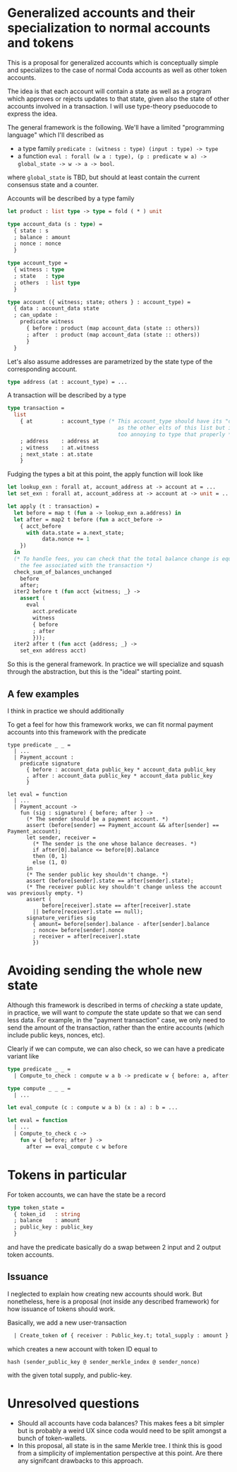 # Generalized accounts and their specialization to normal accounts and tokens

This is a proposal for generalized accounts which is conceptually simple and
specializes to the case of normal Coda accounts as well as other token accounts.

The idea is that each account will contain a state as well as a program which approves
or rejects updates to that state, given also the state of other accounts involved in a transaction.
I will use type-theory pseduocode to express the idea.

The general framework is the following. We'll have a limited "programming language" 
which I'll described as

- a type family `predicate : (witness : type) (input : type) -> type`
- a function `eval : forall (w a : type), (p : predicate w a) -> global_state -> w -> a -> bool`.

where `global_state` is TBD, but should at least contain the current consensus state and a counter.

Accounts will be described by a type family
```ocaml
let product : list type -> type = fold ( * ) unit

type account_data (s : type) =
  { state : s
  ; balance : amount
  ; nonce : nonce
  }

type account_type =
  { witness : type
  ; state   : type
  ; others  : list type
  }

type account ({ witness; state; others } : account_type) =
  { data : account_data state
  ; can_update :
    predicate witness
      { before : product (map account_data (state :: others))
      ; after  : product (map account_data (state :: others))
      }
  }
```

Let's also assume addresses are parametrized by the state type of the corresponding account.
```ocaml
type address (at : account_type) = ...
```

A transaction will be described by a type
```ocaml
type transaction =
  list 
    { at         : account_type (* This account_type should have its "others"
                                   as the other elts of this list but it is
                                   too annoying to type that properly *)
    ; address    : address at
    ; witness    : at.witness
    ; next_state : at.state
    }
```

Fudging the types a bit at this point, the apply function will look like 
```ocaml
let lookup_exn : forall at, account_address at -> account at = ...
let set_exn : forall at, account_address at -> account at -> unit = ...

let apply (t : transaction) =
  let before = map t (fun a -> lookup_exn a.address) in
  let after = map2 t before (fun a acct_before ->
    { acct_before
      with data.state = a.next_state;
           data.nonce += 1
    })
  in
  (* To handle fees, you can check that the total balance change is equal to negative
    the fee associated with the transaction *)
  check_sum_of_balances_unchanged
    before
    after;
  iter2 before t (fun acct {witness; _} ->
    assert (
      eval
        acct.predicate
        witness
        { before
        ; after
        }));
  iter2 after t (fun acct {address; _} ->
    set_exn address acct)
```

So this is the general framework. In practice we will specialize and squash through the abstraction,
but this is the "ideal" starting point.

## A few examples

I think in practice we should additionally 

To get a feel for how this framework works, we can fit normal payment accounts into
this framework with the predicate
```
type predicate _ _ =
  | ...
  | Payment_account :
    predicate signature 
      { before : account_data public_key * account_data public_key
      , after : account_data public_key * account_data public_key
      }

let eval = function
  | ...
  | Payment_account ->
    fun (sig : signature) { before; after } ->
      (* The sender should be a payment account. *)
      assert (before[sender] == Payment_account && after[sender] == Payment_account);
      let sender, receiver =
        (* The sender is the one whose balance decreases. *)
        if after[0].balance <= before[0].balance
        then (0, 1)
        else (1, 0)
      in
      (* The sender public key shouldn't change. *)
      assert (before[sender].state == after[sender].state);
      (* The receiver public key shouldn't change unless the account was previously empty. *)
      assert (
           before[receiver].state == after[receiver].state
        || before[receiver].state == null);
      signature_verifies sig
        { amount= before[sender].balance - after[sender].balance
        ; nonce= before[sender].nonce
        ; receiver = after[receiver].state
        })
```

# Avoiding sending the whole new state
Although this framework is described in terms of *checking* a state update,
in practice, we will want to *compute* the state update so that we can send less
data. For example, in the "payment transaction" case, we only need to send the
amount of the transaction, rather than the entire accounts (which include public keys, nonces, etc).

Clearly if we can compute, we can also check, so we can have a predicate variant like
```ocaml
type predicate _ _ =
  | Compute_to_check : compute w a b -> predicate w { before: a, after: b }

type compute _ _ _ =
  | ...

let eval_compute (c : compute w a b) (x : a) : b = ...

let eval = function
  | ...
  | Compute_to_check c ->
    fun w { before; after } ->
      after == eval_compute c w before
```

# Tokens in particular
For token accounts, we can have the state be a record

```ocaml
type token_state = 
  { token_id   : string
  ; balance    : amount
  ; public_key : public_key
  }
```
and have the predicate basically do a swap between 2 input and 2 output token accounts.

## Issuance
I neglected to explain how creating new accounts should work. But nonetheless, here is
a proposal (not inside any described framework) for how issuance of tokens should work.

Basically, we add a new user-transaction
```ocaml
  | Create_token of { receiver : Public_key.t; total_supply : amount }
```
which creates a new account with token ID equal to 
```
hash (sender_public_key @ sender_merkle_index @ sender_nonce)
```
with the given total supply, and public-key.

# Unresolved questions

- Should all accounts have coda balances? This makes fees a bit simpler but is probably a weird UX since
  coda would need to be split amongst a bunch of token-wallets.
- In this proposal, all state is in the same Merkle tree. I think this is good from a simplicity of implementation
  perspective at this point. Are there any signifcant drawbacks to this approach.

